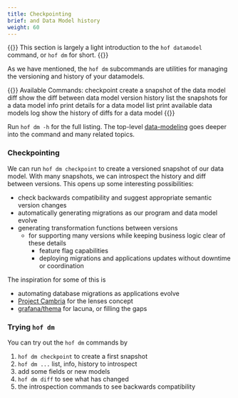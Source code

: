 ```yaml
---
title: Checkpointing
brief: and Data Model history
weight: 60
---
```


{{<lead>}}
This section is largely a light introduction to the `hof datamodel` command, or `hof dm` for short.
{{</lead>}}

As we have mentioned, the `hof dm` subcommands are utilities for managing the versioning and history of your datamodels.

{{<codeInner lang="sh">}}
Available Commands:
  checkpoint  create a snapshot of the data model
  diff        show the diff between data model version
  history     list the snapshots for a data model
  info        print details for a data model
  list        print available data models
  log         show the history of diffs for a data model
{{</codeInner>}}

Run `hof dm -h` for the full listing.
The top-level [data-modeling](/reference/hof-datamodel/) goes deeper into
the command and many related topics.

### Checkpointing

We can run `hof dm checkpoint` to create
a versioned snapshot of our data model.
With many snapshots, we can introspect
the history and diff between versions.
This opens up some interesting possibilities:

- check backwards compatibility and suggest appropriate semantic version changes
- automatically generating migrations as our program and data model evolve
- generating transformation functions between versions
    - for supporting many versions while keeping business logic clear of these details
		- feature flag capabilities
		- deploying migrations and applications updates without downtime or coordination

The inspiration for some of this is

- automating database migrations as applications evolve
- [Project Cambria](https://www.inkandswitch.com/cambria/) for the lenses concept
- [grafana/thema](https://github.com/grafana/thema) for lacuna, or filling the gaps


### Trying `hof dm`

You can try out the `hof dm` commands by

1. `hof dm checkpoint` to create a first snapshot
2. `hof dm ...` list, info, history to introspect
3. add some fields or new models
4. `hof dm diff` to see what has changed
5. the introspection commands to see backwards compatibility


